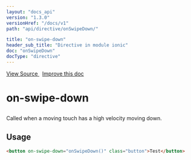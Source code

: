 ```yaml
---
layout: "docs_api"
version: "1.3.0"
versionHref: "/docs/v1"
path: "api/directive/onSwipeDown/"

title: "on-swipe-down"
header_sub_title: "Directive in module ionic"
doc: "onSwipeDown"
docType: "directive"
---
```


<div class="improve-docs">
<a href='http://github.com/driftyco/ionic/tree/1.x/js/angular/directive/gesture.js#L249'>
View Source
</a>
&nbsp;
<a href='http://github.com/driftyco/ionic/edit/1.x/js/angular/directive/gesture.js#L249'>
Improve this doc
</a>
</div>




<h1 class="api-title">

on-swipe-down



</h1>





Called when a moving touch has a high velocity moving down.









<h2 id="usage">Usage</h2>

```html
<button on-swipe-down="onSwipeDown()" class="button">Test</button>
```









